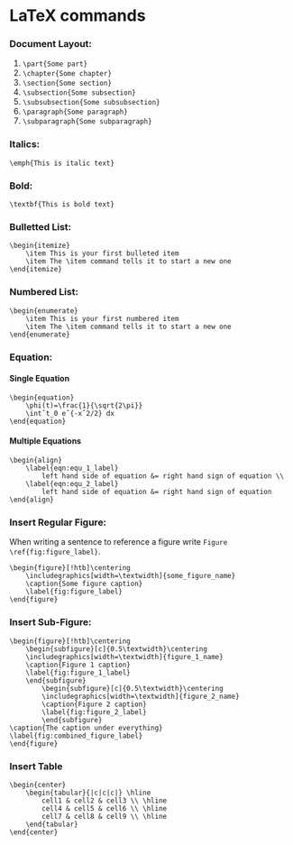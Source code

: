 # LaTeX commands 

### Document Layout: 

1. `\part{Some part}`
2. `\chapter{Some chapter}`
3. `\section{Some section}`
4. `\subsection{Some subsection}`
5. `\subsubsection{Some subsubsection}`
6. `\paragraph{Some paragraph}`
7. `\subparagraph{Some subparagraph}`

### Italics: 
`\emph{This is italic text}`

### Bold: 
`\textbf{This is bold text}`

### Bulletted List:
```
\begin{itemize}
	\item This is your first bulleted item
	\item The \item command tells it to start a new one
\end{itemize}
```

### Numbered List:
```
\begin{enumerate}
	\item This is your first numbered item
	\item The \item command tells it to start a new one
\end{enumerate}
```

### Equation:

#### Single Equation
```
\begin{equation}
	\phi(t)=\frac{1}{\sqrt{2\pi}}
	\intˆt_0 eˆ{-xˆ2/2} dx
\end{equation}
```

#### Multiple Equations
```
\begin{align}
	\label{eqn:equ_1_label}
		left hand side of equation &= right hand sign of equation \\
	\label{eqn:equ_2_label}
		left hand side of equation &= right hand sign of equation 
\end{align}
```
    
### Insert Regular Figure:

When writing a sentence to reference a figure write `Figure \ref{fig:figure_label}`.
```
\begin{figure}[!htb]\centering
	\includegraphics[width=\textwidth]{some_figure_name}
	\caption{Some figure caption}
	\label{fig:figure_label}
\end{figure}
```

### Insert Sub-Figure:
```
\begin{figure}[!htb]\centering
	\begin{subfigure}[c]{0.5\textwidth}\centering
	\includegraphics[width=\textwidth]{figure_1_name}
	\caption{Figure 1 caption}
	\label{fig:figure_1_label}
	\end{subfigure}
		\begin{subfigure}[c]{0.5\textwidth}\centering
		\includegraphics[width=\textwidth]{figure_2_name}
		\caption{Figure 2 caption}
		\label{fig:figure_2_label}
		\end{subfigure}
\caption{The caption under everything}
\label{fig:combined_figure_label}
\end{figure}
```

### Insert Table
```
\begin{center}
	\begin{tabular}{|c|c|c|} \hline 
		cell1 & cell2 & cell3 \\ \hline
		cell4 & cell5 & cell6 \\ \hline
		cell7 & cell8 & cell9 \\ \hline
	\end{tabular}
\end{center}
```
